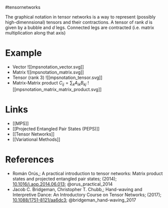 #tensornetworks

The graphical notation in tensor networks is a way to represent (possibly high-dimennsional) tensors and their contractions.
A tensor of rank $d$ is given by a bubble and $d$ legs. Connected legs are contracted (i.e. matrix multiplication along that axis)

# Example
- Vector  ![[mpsnotation_vector.svg]]
- Matrix ![[mpsnotation_matrix.svg]]
- Tensor (rank 3) ![[mpsnotation_tensor.svg]]
- Matrix-Matrix product $C_{ij}=\sum_k A_{ik} B_{kj}$ ![[mpsnotation_matrix_matrix_product.svg]]
# Links
- [[MPS]]
- [[Projected Entangled Pair States (PEPS)]]
- [[Tensor Networks]]
- [[Variational Methods]]

# References
-  Román Orús,; A practical introduction to tensor networks: Matrix product states and projected entangled pair states; (2014); [10.1016/j.aop.2014.06.013](https://www.doi.org/10.1016/j.aop.2014.06.013);  @orus_practical_2014 
-  Jacob C. Bridgeman, Christopher T. Chubb,; Hand-waving and Interpretive Dance: An Introductory Course on Tensor Networks; (2017); [10.1088/1751-8121/aa6dc3](https://www.doi.org/10.1088/1751-8121/aa6dc3);  @bridgeman_hand-waving_2017 
